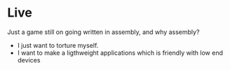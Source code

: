 # Live

Just a game still on going written in assembly, and why assembly?
- I just want to torture myself.
- I want to make a ligthweight applications which is friendly with low end devices